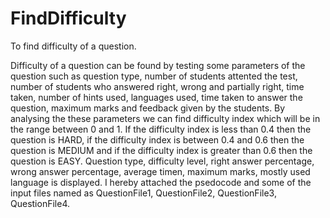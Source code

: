 # FindDifficulty
To find difficulty of a question.

Difficulty of a question can be found by testing some parameters of the question such as question type, number of students attented the test, number of students who answered right, wrong and partially right, time taken, number of hints used, languages used, time taken to answer the question, maximum marks and feedback given by the students. By analysing the these parameters we can find difficulty index which will be in the range between 0 and 1. If the difficulty index is less than 0.4 then the question is HARD, if the difficulty index is between 0.4 and 0.6 then the question is MEDIUM and if the difficulty index is greater than 0.6 then the question is EASY. Question type, difficulty level, right answer percentage, wrong answer percentage, average timen, maximum marks, mostly used language is displayed.
I hereby attached the psedocode and some of the input files named as QuestionFile1, QuestionFile2, QuestionFile3, QuestionFile4.
